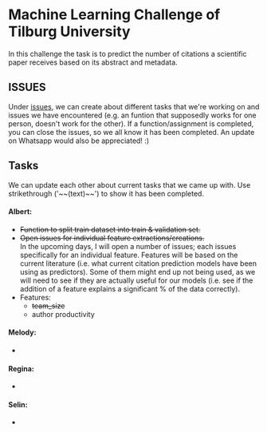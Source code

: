 # Machine Learning Challenge of Tilburg University

In this challenge the task is to predict the number of citations a scientific paper
receives based on its abstract and metadata.

## ISSUES

Under [issues](https://github.com/happyfuntimegoup/machinelearning/issues), we can create about different tasks that we're working on and issues we have encountered (e.g. an funtion that supposedly works for one person, doesn't work for the other). 
If a function/assignment is completed, you can close the issues, so we all know it has been completed. An update on Whatsapp would also be appreciated! :)

## Tasks
We can update each other about current tasks that we came up with. Use strikethrough ('\~~(text)\~~') to show it has been completed.

#### Albert:
  -  ~~Function to split train dataset into train & validation set.~~
  -  ~~Open issues for individual feature extractions/creations.~~<br>
     In the upcoming days, I will open a number of issues; each issues specifically for an individual feature. Features will be based on the current literature (i.e. what current citation prediction models have been using as predictors). Some of them might end up not being used, as we will need to see if they are actually useful for our models (i.e. see if the addition of a feature explains a significant % of the data correctly).
  - Features:
    - ~~team_size~~
    - author productivity

#### Melody:
  -   

#### Regina:
  -   

#### Selin:
  -   
